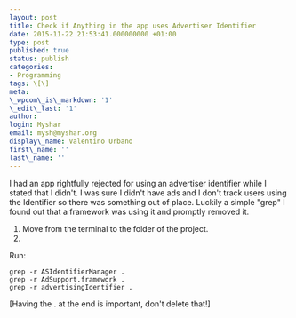 ```yaml
---
layout: post
title: Check if Anything in the app uses Advertiser Identifier
date: 2015-11-22 21:53:41.000000000 +01:00
type: post
published: true
status: publish
categories:
- Programming
tags: \[\]
meta:
\_wpcom\_is\_markdown: '1'
\_edit\_last: '1'
author:
login: Myshar
email: mysh@myshar.org
display\_name: Valentino Urbano
first\_name: ''
last\_name: ''
---
```


I had an app rightfully rejected for using an advertiser identifier while I stated that I didn't. I was sure I didn't have ads and I don't track users using the Identifier so there was something out of place. Luckily a simple "grep" I found out that a framework was using it and promptly removed it.

1. Move from the terminal to the folder of the project.
2. 
Run:

    
    grep -r ASIdentifierManager .
    grep -r AdSupport.framework .
    grep -r advertisingIdentifier .
    

\[Having the . at the end is important, don't delete that!\]